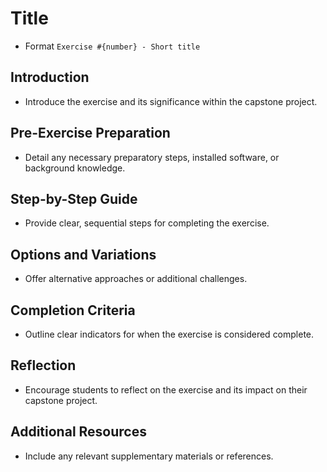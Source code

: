 <!-- Exercise Schema -->

# Title 
- Format `Exercise #{number} - Short title`
  
## Introduction
- Introduce the exercise and its significance within the capstone project.

## Pre-Exercise Preparation
- Detail any necessary preparatory steps, installed software, or background knowledge.

## Step-by-Step Guide
- Provide clear, sequential steps for completing the exercise.

## Options and Variations
- Offer alternative approaches or additional challenges.

## Completion Criteria
- Outline clear indicators for when the exercise is considered complete.

## Reflection
- Encourage students to reflect on the exercise and its impact on their capstone project.

## Additional Resources
- Include any relevant supplementary materials or references.

<!-- End Exercise Schema -->
